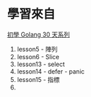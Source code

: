 # 學習來自
[初學 Golang 30 天系列](https://ithelp.ithome.com.tw/articles/10156438)

1. lesson5 - 陣列
2. lesson6 - Slice
3. lesson13 - select
4. lesson14 - defer - panic
5. lesson15 - 指標
6. 


